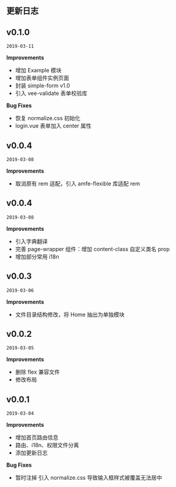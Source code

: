 ## 更新日志

## v0.1.0

`2019-03-11`

**Improvements**

- 增加 Example 模块
- 增加表单组件实例页面
- 封装 simple-form v1.0
- 引入 vee-validate 表单校验库

**Bug Fixes**

- 恢复 normalize.css 初始化
- login.vue 表单加入 center 属性

## v0.0.4

`2019-03-08`

**Improvements**

- 取消原有 rem 适配，引入 amfe-flexible 库适配 rem

## v0.0.4

`2019-03-08`

**Improvements**

- 引入字典翻译
- 完善 page-wrapper 组件：增加 content-class 自定义类名 prop
- 增加部分常用 i18n

## v0.0.3

`2019-03-06`

**Improvements**

- 文件目录结构修改，将 Home 抽出为单独模块

## v0.0.2

`2019-03-05`

**Improvements**

- 删除 flex 兼容文件
- 修改布局

## v0.0.1

`2019-03-04`

**Improvements**

- 增加首页路由信息
- 路由、i18n、权限文件分离
- 添加更新日志

**Bug Fixes**

- 暂时注掉 引入 normalize.css 导致输入框样式被覆盖无法居中
